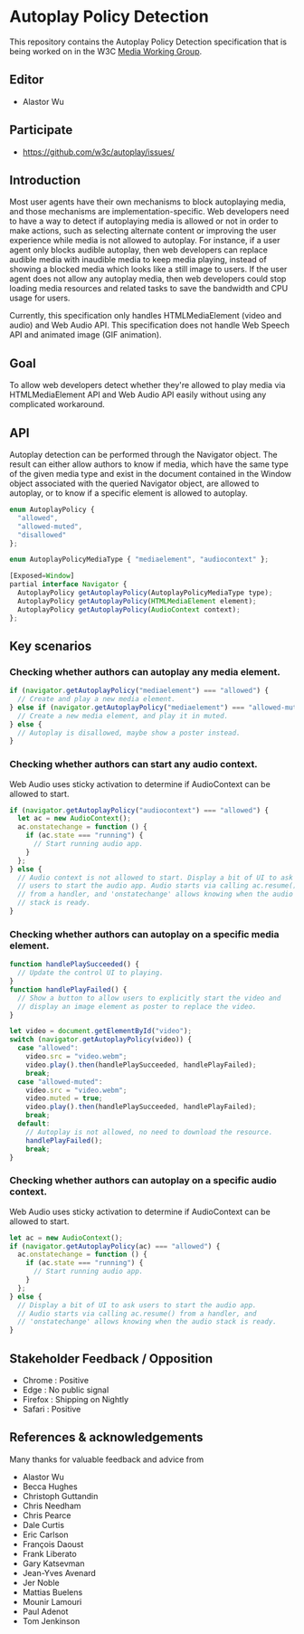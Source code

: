 # Autoplay Policy Detection

This repository contains the Autoplay Policy Detection specification that is being worked on in the W3C [Media Working Group](https://www.w3.org/media-wg/).

## Editor

- Alastor Wu

## Participate

- https://github.com/w3c/autoplay/issues/

## Introduction

Most user agents have their own mechanisms to block autoplaying media, and those mechanisms are implementation-specific. Web developers need to have a way to detect if autoplaying media is allowed or not in order to make actions, such as selecting alternate content or improving the user experience while media is not allowed to autoplay. For instance, if a user agent only blocks audible autoplay, then web developers can replace audible media with inaudible media to keep media playing, instead of showing a blocked media which looks like a still image to users. If the user agent does not allow any autoplay media, then web developers could stop loading media resources and related tasks to save the bandwidth and CPU usage for users.

Currently, this specification only handles HTMLMediaElement (video and audio) and Web Audio API. This specification does not handle Web Speech API and animated image (GIF animation).

## Goal

To allow web developers detect whether they're allowed to play media via HTMLMediaElement API and Web Audio API easily without using any complicated workaround.

## API

Autoplay detection can be performed through the Navigator object. The result can either allow authors to know if media, which have the same type of the given media type and exist in the document contained in the Window object associated with the queried Navigator object, are allowed to autoplay, or to know if a specific element is allowed to autoplay.

```js
enum AutoplayPolicy {
  "allowed",
  "allowed-muted",
  "disallowed"
};

enum AutoplayPolicyMediaType { "mediaelement", "audiocontext" };

[Exposed=Window]
partial interface Navigator {
  AutoplayPolicy getAutoplayPolicy(AutoplayPolicyMediaType type);
  AutoplayPolicy getAutoplayPolicy(HTMLMediaElement element);
  AutoplayPolicy getAutoplayPolicy(AudioContext context);
};
```

## Key scenarios

### Checking whether authors can autoplay any media element.

```js
if (navigator.getAutoplayPolicy("mediaelement") === "allowed") {
  // Create and play a new media element.
} else if (navigator.getAutoplayPolicy("mediaelement") === "allowed-muted") {
  // Create a new media element, and play it in muted.
} else {
  // Autoplay is disallowed, maybe show a poster instead.
}
```

### Checking whether authors can start any audio context.

Web Audio uses sticky activation to determine if AudioContext can be allowed to start.

```js
if (navigator.getAutoplayPolicy("audiocontext") === "allowed") {
  let ac = new AudioContext();
  ac.onstatechange = function () {
    if (ac.state === "running") {
      // Start running audio app.
    }
  };
} else {
  // Audio context is not allowed to start. Display a bit of UI to ask
  // users to start the audio app. Audio starts via calling ac.resume()
  // from a handler, and 'onstatechange' allows knowing when the audio
  // stack is ready.
}
```

### Checking whether authors can autoplay on a specific media element.

```js
function handlePlaySucceeded() {
  // Update the control UI to playing.
}
function handlePlayFailed() {
  // Show a button to allow users to explicitly start the video and
  // display an image element as poster to replace the video.
}

let video = document.getElementById("video");
switch (navigator.getAutoplayPolicy(video)) {
  case "allowed":
    video.src = "video.webm";
    video.play().then(handlePlaySucceeded, handlePlayFailed);
    break;
  case "allowed-muted":
    video.src = "video.webm";
    video.muted = true;
    video.play().then(handlePlaySucceeded, handlePlayFailed);
    break;
  default:
    // Autoplay is not allowed, no need to download the resource.
    handlePlayFailed();
    break;
}
```

### Checking whether authors can autoplay on a specific audio context.

Web Audio uses sticky activation to determine if AudioContext can be allowed to start.

```js
let ac = new AudioContext();
if (navigator.getAutoplayPolicy(ac) === "allowed") {
  ac.onstatechange = function () {
    if (ac.state === "running") {
      // Start running audio app.
    }
  };
} else {
  // Display a bit of UI to ask users to start the audio app.
  // Audio starts via calling ac.resume() from a handler, and
  // 'onstatechange' allows knowing when the audio stack is ready.
}
```

## Stakeholder Feedback / Opposition

- Chrome : Positive
- Edge : No public signal
- Firefox : Shipping on Nightly
- Safari : Positive

## References & acknowledgements

Many thanks for valuable feedback and advice from

- Alastor Wu
- Becca Hughes
- Christoph Guttandin
- Chris Needham
- Chris Pearce
- Dale Curtis
- Eric Carlson
- François Daoust
- Frank Liberato
- Gary Katsevman
- Jean-Yves Avenard
- Jer Noble
- Mattias Buelens
- Mounir Lamouri
- Paul Adenot
- Tom Jenkinson
